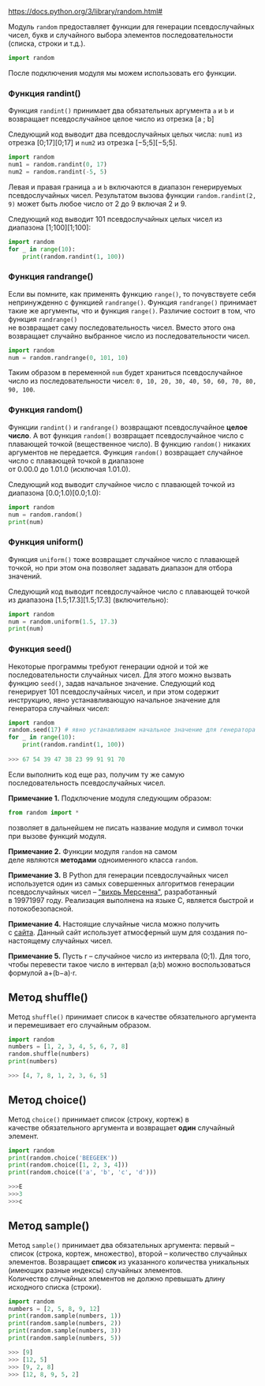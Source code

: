 https://docs.python.org/3/library/random.html#

Модуль `random` предоставляет функции для генерации псевдослучайных чисел, букв и случайного выбора элементов последовательности (списка, строки и т.д.).

```python
import random
```
После подключения модуля мы можем использовать его функции.
### Функция randint()
Функция `randint()` принимает два обязательных аргумента `a` и `b` и возвращает псевдослучайное целое число из отрезка [a ; b]

Следующий код выводит два псевдослучайных целых числа: `num1` из отрезка [0;17][0;17] и `num2` из отрезка [−5;5][−5;5].
```python
import random 
num1 = random.randint(0, 17) 
num2 = random.randint(-5, 5)
```
Левая и правая граница `a` и `b` включаются в диапазон генерируемых псевдослучайных чисел. Результатом вызова функции `random.randint(2, 9)` может быть любое число от 2 до 9 включая 2 и 9.

Следующий код выводит 101 псевдослучайных целых чисел из диапазона [1;100][1;100]:
```python
import random 
for _ in range(10): 
	print(random.randint(1, 100))
```
### Функция randrange()
Если вы помните, как применять функцию `range()`, то почувствуете себя непринужденно с функцией `randrange()`. Функция `randrange()` принимает такие же аргументы, что и функция `range()`. Различие состоит в том, что функция `randrange()`  
не возвращает саму последовательность чисел. Вместо этого она возвращает случайно выбранное число из последовательности чисел.
```python
import random 
num = random.randrange(0, 101, 10)
```
Таким образом в переменной `num` будет храниться псевдослучайное число из последовательности чисел: `0, 10, 20, 30, 40, 50, 60, 70, 80, 90, 100`.

### Функция random()
Функции `randint()` и `randrange()` возвращают псевдослучайное **целое число**. А вот функция `random()` возвращает псевдослучайное число с плавающей точкой (вещественное число). В функцию `random()` никаких аргументов не передается. Функция `random()` возвращает случайное число с плавающей точкой в диапазоне от 0.00.0 до 1.01.0 (исключая 1.01.0).

Следующий код выводит случайное число с плавающей точкой из диапазона [0.0;1.0)[0.0;1.0):
```python
import random 
num = random.random() 
print(num)
```

### Функция uniform()
Функция `uniform()` тоже возвращает случайное число с плавающей точкой, но при этом она позволяет задавать диапазон для отбора значений.

Следующий код выводит псевдослучайное число с плавающей точкой из диапазона [1.5;17.3][1.5;17.3] (включительно):
```python
import random 
num = random.uniform(1.5, 17.3) 
print(num)
```
### Функция seed()
Некоторые программы требуют генерации одной и той же последовательности случайных чисел. Для этого можно вызвать функцию `seed()`, задав начальное значение.
Следующий код генерирует 101 псевдослучайных чисел, и при этом содержит инструкцию, явно устанавливающую начальное значение для генератора случайных чисел:
```python
import random 
random.seed(17) # явно устанавливаем начальное значение для генератора случайных чисел 
for _ in range(10):
	print(random.randint(1, 100))
	
>>> 67 54 39 47 38 23 99 91 91 70
```
Если выполнить код еще раз, получим ту же самую последовательность псевдослучайных чисел.

**Примечание 1.** Подключение модуля следующим образом:
```python
from random import *
```
позволяет в дальнейшем не писать название модуля и символ точки при вызове функций модуля.

**Примечание 2.** Функции модуля `random` на самом деле являются **методами** одноименного класса `random`.

**Примечание 3.** В Python для генерации псевдослучайных чисел используется один из самых совершенных алгоритмов генерации псевдослучайных чисел – ["вихрь Мерсенна"](https://ru.wikipedia.org/wiki/%D0%92%D0%B8%D1%85%D1%80%D1%8C_%D0%9C%D0%B5%D1%80%D1%81%D0%B5%D0%BD%D0%BD%D0%B0), разработанный в 19971997 году. Реализация выполнена на языке C, является быстрой и потокобезопасной.

**Примечание 4.** Настоящие случайные числа можно получить с [сайта](https://www.random.org/randomness/). Данный сайт использует атмосферный шум для создания по-настоящему случайных чисел.

**Примечание 5.** Пусть r – случайное число из интервала (0;1). Для того, чтобы перевести такое число в интервал (a;b) можно воспользоваться формулой a+(b−a)⋅r.

## Метод shuffle()
Метод `shuffle()` принимает список в качестве обязательного аргумента и перемешивает его случайным образом.
```python
import random 
numbers = [1, 2, 3, 4, 5, 6, 7, 8] 
random.shuffle(numbers) 
print(numbers)

>>> [4, 7, 8, 1, 2, 3, 6, 5]
```
## Метод choice()
Метод `choice()` принимает список (строку, кортеж) в качестве обязательного аргумента и возвращает **один** случайный элемент.
```python
import random 
print(random.choice('BEEGEEK')) 
print(random.choice([1, 2, 3, 4])) 
print(random.choice(('a', 'b', 'c', 'd')))

>>>E 
>>>3 
>>>c
```
## Метод sample()
Метод `sample()` принимает два обязательных аргумента: первый – список (строка, кортеж, множество), второй – количество случайных элементов. Возвращает **список** из указанного количества уникальных (имеющих разные индексы) случайных элементов.
Количество случайных элементов не должно превышать длину исходного списка (строки).
```python
import random 
numbers = [2, 5, 8, 9, 12] 
print(random.sample(numbers, 1)) 
print(random.sample(numbers, 2)) 
print(random.sample(numbers, 3)) 
print(random.sample(numbers, 5))

>>> [9] 
>>> [12, 5] 
>>> [9, 2, 8] 
>>> [12, 8, 9, 5, 2]
```
